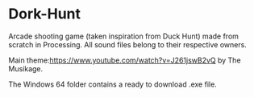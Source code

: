 # Dork-Hunt
Arcade shooting game (taken inspiration from Duck Hunt) made from scratch in Processing. All sound files belong to their respective owners.

Main theme:https://www.youtube.com/watch?v=J261jswB2vQ by The Musikage.

The Windows 64 folder contains a ready to download .exe file.
